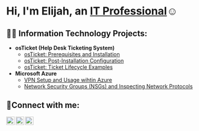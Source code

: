 <h1>Hi, I'm Elijah, an <a href="https://linkedin.com/in/elijah-winfield-a42014252">IT Professional</a>☺</h1>

<h2>👨‍💻 Information Technology Projects:</h2>

- <b>osTicket (Help Desk Ticketing System)</b>
  - [osTicket: Prerequisites and Installation](https://github.com/ElijahWinfield/osticket-prereqs)
  - [osTicket: Post-Installation Configuration](https://github.com/ElijahWinfield/post-install-config)
  - [osTicket: Ticket Lifecycle Examples](https://github.com/ElijahWinfield/ticket-lifecycle)
- <b>Microsoft Azure</b>
  - [VPN Setup and Usage wihtin Azure](https://github.com/ElijahWinfield/vpn-setup)
  - [Network Security Groups (NSGs) and Inspecting Network Protocols](https://github.com/ElijahWinfield/azure-network-protocols)

<h2>🤳Connect with me:</h2>

[<img align="left" alt="Josh | Twitter" width="22px" src="https://cdn.jsdelivr.net/npm/simple-icons@v3/icons/twitter.svg" />][twitter]
[<img align="left" alt="Josh | LinkedIn" width="22px" src="https://cdn.jsdelivr.net/npm/simple-icons@v3/icons/linkedin.svg" />][linkedin]
[<img align="left" alt="Josh | Instagram" width="22px" src="https://cdn.jsdelivr.net/npm/simple-icons@v3/icons/instagram.svg" />][instagram]

[twitter]: https://twitter.com/Josh
[instagram]: https://www.instagram.com/Josh
[linkedin]: https://linkedin.com/in/Josh
